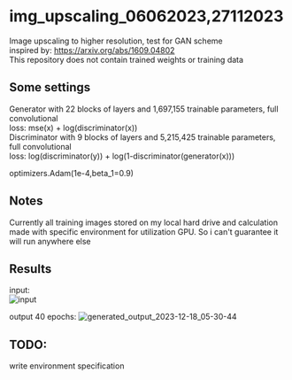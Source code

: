 # img_upscaling_06062023,27112023
Image upscaling to higher resolution, test for GAN scheme  
inspired by:  https://arxiv.org/abs/1609.04802  
This repository does not contain trained weights or training data  

## Some settings
  Generator with 22 blocks of layers and 1,697,155 trainable parameters, full convolutional  
loss: mse(x) + log(discriminator(x))  
  Discriminator with 9 blocks of layers and 5,215,425 trainable parameters, full convolutional  
loss: log(discriminator(y)) + log(1-discriminator(generator(x)))  

optimizers.Adam(1e-4,beta_1=0.9)

## Notes
Currently all training images stored on my local hard drive and calculation made with specific environment for utilization GPU. So i can't guarantee it will run anywhere else

## Results

input:  
![input](https://github.com/Deviousrage/img_upscaling_06062023/assets/124791262/5ca6b030-1ac4-4348-822e-60519eb8c154)  

output 40 epochs: 
![generated_output_2023-12-18_05-30-44](https://github.com/Deviousrage/img_upscaling_06062023/assets/124791262/86be8219-1164-410e-ad6c-7595190b312b)


## TODO: 
write environment specification


